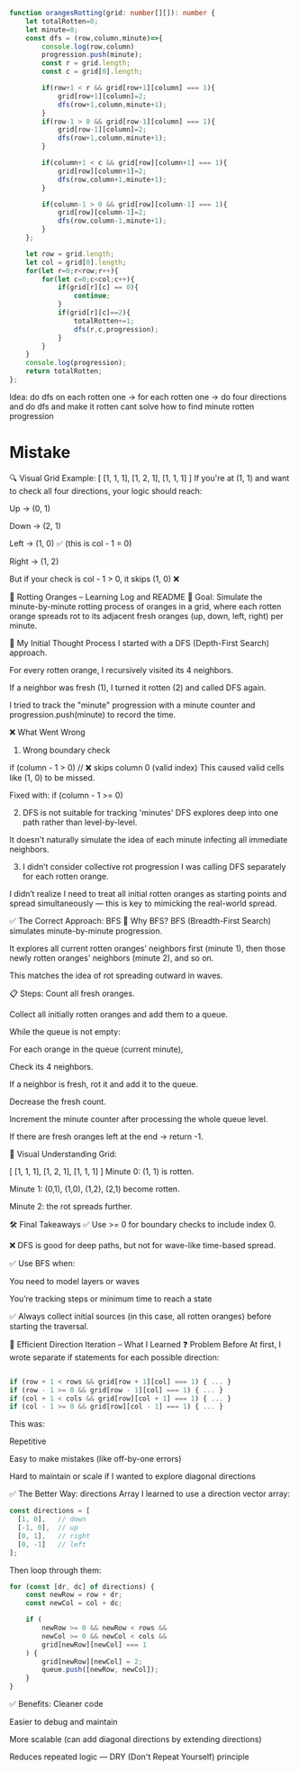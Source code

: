 
```ts
function orangesRotting(grid: number[][]): number {
    let totalRotten=0;
    let minute=0;
    const dfs = (row,column,minute)=>{
        console.log(row,column)
        progression.push(minute);
        const r = grid.length;
        const c = grid[0].length;

        if(row+1 < r && grid[row+1][column] === 1){
            grid[row+1][column]=2;
            dfs(row+1,column,minute+1);
        }
        if(row-1 > 0 && grid[row-1][column] === 1){
            grid[row-1][column]=2;
            dfs(row+1,column,minute+1);
        }

        if(column+1 < c && grid[row][column+1] === 1){
            grid[row][column+1]=2;
            dfs(row,column+1,minute+1);
        }

        if(column-1 > 0 && grid[row][column-1] === 1){
            grid[row][column-1]=2;
            dfs(row,column-1,minute+1);
        }
    };

    let row = grid.length;
    let col = grid[0].length;
    for(let r=0;r<row;r++){
        for(let c=0;c<col;c++){
            if(grid[r][c] == 0){
                continue;
            }
            if(grid[r][c]==2){
                totalRotten+=1;
                dfs(r,c,progression);
            }
        }
    }
    console.log(progression);
    return totalRotten;
};

```

Idea: do dfs on each rotten one -> 
      for each rotten one -> do four directions and do dfs and make it rotten
     cant solve how to find minute rotten progression


# Mistake

🔍 Visual Grid Example:
[
  [1, 1, 1],
  [1, 2, 1],
  [1, 1, 1]
]
If you're at (1, 1) and want to check all four directions, your logic should reach:

Up → (0, 1)

Down → (2, 1)

Left → (1, 0) ✅ (this is col - 1 = 0)

Right → (1, 2)

But if your check is col - 1 > 0, it skips (1, 0) ❌




🍊 Rotting Oranges – Learning Log and README
🎯 Goal:
Simulate the minute-by-minute rotting process of oranges in a grid, where each rotten orange spreads rot to its adjacent fresh oranges (up, down, left, right) per minute.

🧠 My Initial Thought Process
I started with a DFS (Depth-First Search) approach.

For every rotten orange, I recursively visited its 4 neighbors.

If a neighbor was fresh (1), I turned it rotten (2) and called DFS again.

I tried to track the "minute" progression with a minute counter and progression.push(minute) to record the time.

❌ What Went Wrong
1. Wrong boundary check


if (column - 1 > 0)  // ❌ skips column 0 (valid index)
This caused valid cells like (1, 0) to be missed.

Fixed with: if (column - 1 >= 0)

2. DFS is not suitable for tracking 'minutes'
DFS explores deep into one path rather than level-by-level.

It doesn't naturally simulate the idea of each minute infecting all immediate neighbors.

3. I didn’t consider collective rot progression
I was calling DFS separately for each rotten orange.

I didn’t realize I need to treat all initial rotten oranges as starting points and spread simultaneously — this is key to mimicking the real-world spread.

✅ The Correct Approach: BFS
🧠 Why BFS?
BFS (Breadth-First Search) simulates minute-by-minute progression.

It explores all current rotten oranges’ neighbors first (minute 1),
then those newly rotten oranges' neighbors (minute 2), and so on.

This matches the idea of rot spreading outward in waves.

📋 Steps:
Count all fresh oranges.

Collect all initially rotten oranges and add them to a queue.

While the queue is not empty:

For each orange in the queue (current minute),

Check its 4 neighbors.

If a neighbor is fresh, rot it and add it to the queue.

Decrease the fresh count.

Increment the minute counter after processing the whole queue level.

If there are fresh oranges left at the end → return -1.

🧪 Visual Understanding
Grid:

[ [1, 1, 1],
  [1, 2, 1],
  [1, 1, 1] ]
Minute 0: (1, 1) is rotten.

Minute 1: (0,1), (1,0), (1,2), (2,1) become rotten.

Minute 2: the rot spreads further.

🛠️ Final Takeaways
✅ Use >= 0 for boundary checks to include index 0.

❌ DFS is good for deep paths, but not for wave-like time-based spread.

✅ Use BFS when:

You need to model layers or waves

You’re tracking steps or minimum time to reach a state

✅ Always collect initial sources (in this case, all rotten oranges) before starting the traversal.

🔁 Efficient Direction Iteration – What I Learned
❓ Problem Before
At first, I wrote separate if statements for each possible direction:

```ts

if (row + 1 < rows && grid[row + 1][col] === 1) { ... }
if (row - 1 >= 0 && grid[row - 1][col] === 1) { ... }
if (col + 1 < cols && grid[row][col + 1] === 1) { ... }
if (col - 1 >= 0 && grid[row][col - 1] === 1) { ... }
```
This was:

Repetitive

Easy to make mistakes (like off-by-one errors)

Hard to maintain or scale if I wanted to explore diagonal directions

✅ The Better Way: directions Array
I learned to use a direction vector array:

```ts
const directions = [
  [1, 0],   // down
  [-1, 0],  // up
  [0, 1],   // right
  [0, -1]   // left
];
```
Then loop through them:

```ts
for (const [dr, dc] of directions) {
    const newRow = row + dr;
    const newCol = col + dc;

    if (
        newRow >= 0 && newRow < rows &&
        newCol >= 0 && newCol < cols &&
        grid[newRow][newCol] === 1
    ) {
        grid[newRow][newCol] = 2;
        queue.push([newRow, newCol]);
    }
}
```
✅ Benefits:
Cleaner code

Easier to debug and maintain

More scalable (can add diagonal directions by extending directions)

Reduces repeated logic — DRY (Don't Repeat Yourself) principle

